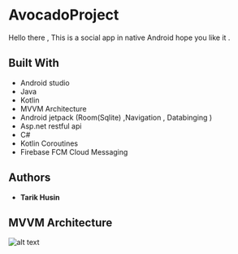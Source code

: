 # AvocadoProject


Hello there ,
This is a social app in native Android hope you like it .

## Built With

* Android studio 
* Java
* Kotlin
* MVVM Architecture
* Android jetpack (Room(Sqlite) ,Navigation , Databinging )
* Asp.net restful api
* C#
* Kotlin Coroutines
* Firebase FCM Cloud Messaging

## Authors

* **Tarik Husin** 


## MVVM Architecture
![alt text](https://developer.android.com/topic/libraries/architecture/images/final-architecture.png)


